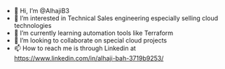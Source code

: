 - 👋 Hi, I’m @AlhajiB3
- 👀 I’m interested in Technical Sales engineering especially selling cloud technologies 
- 🌱 I’m currently learning automation tools like Terraform
- 💞️ I’m looking to collaborate on special cloud projects 
- 📫 How to reach me is through Linkedin at https://www.linkedin.com/in/alhaji-bah-3719b9253/

<!---
AlhajiB3/AlhajiB3 is a ✨ special ✨ repository because its `README.md` (this file) appears on your GitHub profile.
You can click the Preview link to take a look at your changes.
--->
